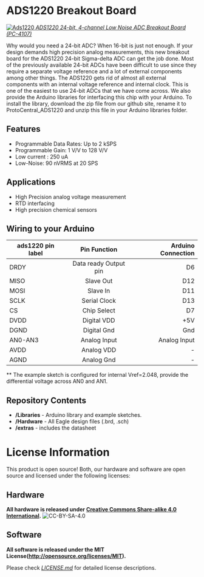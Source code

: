 ADS1220 Breakout Board
=======================

[![Ads1220](https://www.protocentral.com/3823-tm_thickbox_default/ads1220-24-bit-4-channel-low-noise-adc-breakout-board.jpg)  *ADS1220 24-bit, 4-channel Low Noise ADC Breakout Board (PC-4107)*](https://www.protocentral.com/analog-adc-boards/773-ads1220-24-bit-4-channel-low-noise-adc-breakout-board.html?search_query=ads1220&results=2)

Why would you need a 24-bit ADC? When 16-bit is just not enough. 
If your design demands high precision analog measurements, this new breakout board for the ADS1220 24-bit Sigma-delta ADC can get the job done.
Most of the previously available 24-bit ADCs have been difficult to use since they require a separate voltage reference and a lot of external components among other things. The ADS1220 gets rid of almost all external components with an internal voltage reference and internal clock. This is one of the easiest to use 24-bit ADCs that we have come across. 
We also provide the Arduino libraries for interfacing this chip with your Arduino. To install the library, download the zip file from our github site, rename it to ProtoCentral_ADS1220 and unzip this file in your Arduino libraries folder.

Features
---------
* Programmable Data Rates: Up to 2 kSPS
* Programmable Gain: 1 V/V to 128 V/V
* Low current : 250 uA
* Low-Noise: 90 nVRMS at 20 SPS

Applications
-------------
* High Precision analog voltage measurement
* RTD interfacing
* High precision chemical sensors

Wiring to your Arduino
----------------------
|ads1220 pin label| Pin Function         |Arduino Connection|
|-----------------|:--------------------:|-----------------:|
| DRDY            | Data ready Output pin|  D6              |             
| MISO            | Slave Out            |  D12             |
| MOSI            | Slave In             |  D11             |
| SCLK            | Serial Clock         |  D13             |
| CS              | Chip Select          |  D7              |
| DVDD            | Digital VDD          |  +5V             |
| DGND            | Digital Gnd          |  Gnd             |
| AN0-AN3         | Analog Input         |  Analog Input    |
| AVDD            | Analog VDD           |  -               |
| AGND            | Analog Gnd           |  -               |
  
  ** The example sketch is configured for internal Vref=2.048, provide the differential voltage across AN0 and AN1.
  

Repository Contents
-------------------
* **/Libraries** - Arduino library and example sketches.
* **/Hardware** - All Eagle design files (.brd, .sch)
* **/extras** - includes the datasheet
 

License Information
===================
This product is open source! Both, our hardware and software are open source and licensed under the following licenses:

Hardware
---------
**All hardware is released under [Creative Commons Share-alike 4.0 International](http://creativecommons.org/licenses/by-sa/4.0/).**
![CC-BY-SA-4.0](https://i.creativecommons.org/l/by-sa/4.0/88x31.png)

Software
--------
**All software is released under the MIT License(http://opensource.org/licenses/MIT).**

Please check [*LICENSE.md*](LICENSE.md) for detailed license descriptions.